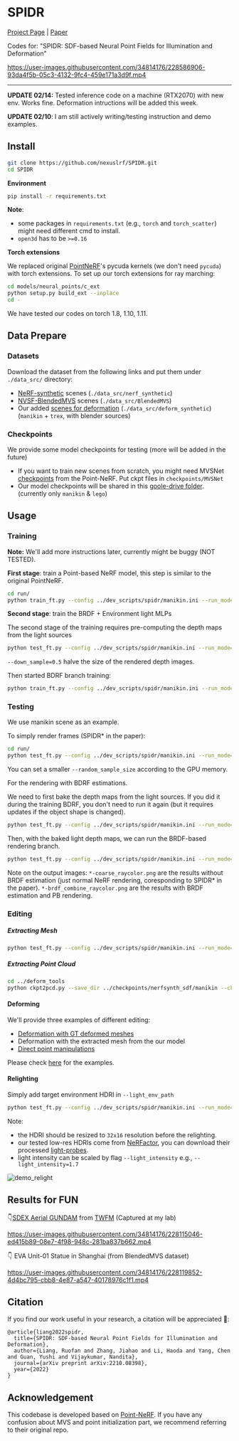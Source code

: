# SPIDR

[Project Page](https://nexuslrf.github.io/SPIDR_webpage/) | [Paper](https://arxiv.org/abs/2210.08398)

Codes for: "SPIDR: SDF-based Neural Point Fields for Illumination and Deformation"


https://user-images.githubusercontent.com/34814176/228586906-93da4f5b-05c3-4132-9fc4-459e171a3d9f.mp4


---

**UPDATE 02/14:** Tested inference code on a machine (RTX2070) with new env. Works fine. Deformation intructions will be added this week.

**UPDATE 02/10**: I am still actively writing/testing instruction and demo examples.

## Install

```bash
git clone https://github.com/nexuslrf/SPIDR.git
cd SPIDR
```

**Environment**

```bash
pip install -r requirements.txt
```

**Note**:

* some packages in `requirements.txt` (e.g., `torch` and `torch_scatter`) might need different cmd to install.
* `open3d` has to be `>=0.16`

**Torch extensions**

We replaced original [PointNeRF](https://github.com/Xharlie/pointnerf)'s pycuda kernels (we don't need `pycuda`) with torch extensions. To set up our torch extensions for ray marching:

```bash
cd models/neural_points/c_ext
python setup.py build_ext --inplace
cd -
```

We have tested our codes on torch 1.8, 1.10, 1.11.

## Data Prepare

### Datasets

Download the dataset from the following links and put them under `./data_src/` directory:

* [NeRF-synthetic]([https://drive.google.com/drive/folders/128yBriW1IG_3NJ5Rp7APSTZsJqdJdfc1](https://drive.google.com/drive/folders/128yBriW1IG_3NJ5Rp7APSTZsJqdJdfc1)) scenes (`./data_src/nerf_synthetic`)
* [NVSF-BlendedMVS](https://dl.fbaipublicfiles.com/nsvf/dataset/BlendedMVS.zip) scenes (`./data_src/BlendedMVS`)
* Our added [scenes for deformation](https://drive.google.com/drive/folders/1zlHdPJST47psbEbrC71PWl04kfjH2GHe?usp=sharing) (`./data_src/deform_synthetic`) (`manikin` + `trex`, with blender sources)

### Checkpoints

We provide some model checkpoints for testing (more will be added in the future)

* If you want to train new scenes from scratch, you might need MVSNet [checkpoints](https://drive.google.com/drive/folders/1jGJhEzx9AMZi-GoXyGETf1DtGQxEilds) from the Point-NeRF. Put ckpt files in `checkpoints/MVSNet`
* Our model checkpoints will be shared in this [goole-drive folder](https://drive.google.com/drive/folders/1JFO2kOjHdX4eaePq7w6IJEOylJs7IRJO?usp=sharing). (currently only `manikin` & `lego`)

## Usage

### Training

**Note:** We'll add more instructions later, currently might be buggy (NOT TESTED).

**First stage**: train a Point-based NeRF model, this step is similar to the original PointNeRF.

```bash
cd run/
python train_ft.py --config ../dev_scripts/spidr/manikin.ini --run_mode=sdf
```

**Second stage**: train the BRDF + Environment light MLPs

The second stage of the training requires pre-computing the depth maps from the light sources

```bash
python test_ft.py --config ../dev_scripts/spidr/manikin.ini --run_mode=sdf --bake_light --down_sample=0.5
```

`--down_sample=0.5` halve the size of the rendered depth images.

Then started BDRF branch training:

```bash
python train_ft.py --config ../dev_scripts/spidr/manikin.ini --run_mode=lighting
```

### Testing

We use manikin scene as an example.

To simply render frames (SPIDR* in the paper):

```bash
cd run/
python test_ft.py --config ../dev_scripts/spidr/manikin.ini --run_mode=sdf --split=test
```

You can set a smaller `--random_sample_size` according to the GPU memory.

For the rendering with BDRF estimations.

We need to first bake the depth maps from the light sources. If you did it during the training BDRF, you don't need to run it again (but it requires updates if the object shape is changed).

```bash
python test_ft.py --config ../dev_scripts/spidr/manikin.ini --run_mode=sdf --bake_light --down_sample=0.5
```

Then, with the baked light depth maps, we can run the BRDF-based rendering branch.

```bash
python test_ft.py --config ../dev_scripts/spidr/manikin.ini --run_mode=lighting --split=test
```

Note on the output images: `*-coarse_raycolor.png` are the results without BRDF estimation (just normal NeRF rendering, coresponding to SPIDR* in the paper). `*-brdf_combine_raycolor.png` are the results with BRDF estimation and PB rendering.

### Editing

##### Extracting Mesh

```bash
python test_ft.py --config ../dev_scripts/spidr/manikin.ini --run_mode=sdf --marching_cube
```

##### Extracting Point Cloud

```bash
cd ../deform_tools
python ckpt2pcd.py --save_dir ../checkpoints/nerfsynth_sdf/manikin --ckpt 120000_net_ray_marching.pth --pcd_file 120000_pcd.ply
```

#### Deforming

We'll provide three examples of different editing:

* [Deformation with GT deformed meshes](deform_tools/examples/mesh_guided_deformation.md)
* Deformation with the extracted mesh from the our model
* [Direct point manipulations](deform_tools/examples/point_manipulation.ipynb)

Please check [here](deform_tools/examples) for the examples.

#### Relighting

Simply add target environment HDRI in `--light_env_path`

```bash
python test_ft.py --config ../dev_scripts/spidr/manikin.ini --run_mode=lighting --split=test --light_env_path=XXX.hdr
```

Note:

* the HDRI should be resized to `32x16` resolution before the relighting.
* our tested low-res HDRIs come from [NeRFactor](https://xiuming.info/projects/nerfactor/), you can download their processed [light-probes](https://drive.google.com/file/d/17vLDd3WAHYtUXeLbZI4rTBAtBepOQUa6/view?usp=sharing).
* light intensity can be scaled by flag `--light_intensity` e.g., `--light_intensity=1.7`

![demo_relight](https://nexuslrf.github.io/images/vid.gif)

## Results for FUN

👇[SDEX Aerial GUNDAM](https://gundampros.com/product/sdex-standard-19-xvx-016-gundam-aerial/) from [TWFM](https://www.youtube.com/watch?v=5YGW2JRxWUU&list=PLJV1h9xQ7Hx_jXtO1GrrS0to_ojc672HG) (Captured at my lab)

https://user-images.githubusercontent.com/34814176/228115046-ed415b89-08e7-4f98-948c-281ba837b662.mp4



👇 EVA Unit-01 Statue in Shanghai (from BlendedMVS dataset)

https://user-images.githubusercontent.com/34814176/228119852-4d4bc795-cbb8-4e87-a547-40178976c1f1.mp4


## Citation

If you find our work useful in your research, a citation will be appreciated 🤗:

```
@article{liang2022spidr,
  title={SPIDR: SDF-based Neural Point Fields for Illumination and Deformation},
  author={Liang, Ruofan and Zhang, Jiahao and Li, Haoda and Yang, Chen and Guan, Yushi and Vijaykumar, Nandita},
  journal={arXiv preprint arXiv:2210.08398},
  year={2022}
}
```

## Acknowledgement

This codebase is developed based on [Point-NeRF](https://github.com/Xharlie/pointnerf).  If you have any confusion about MVS and point initialization part, we recommend referring to their original repo.
